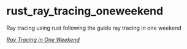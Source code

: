 # rust_ray_tracing_oneweekend
Ray tracing using rust following the guide ray tracing in one weekend

[_Ray Tracing in One Weekend_](https://raytracing.github.io/books/RayTracingInOneWeekend.html)
